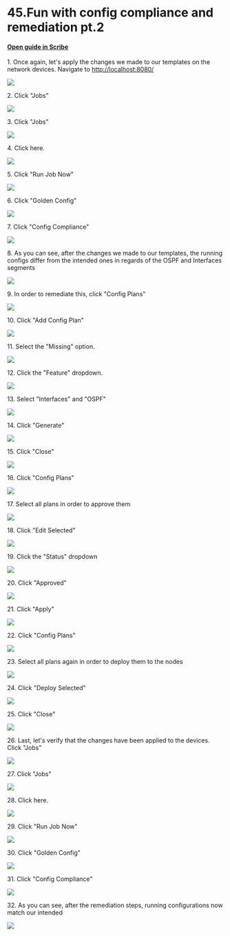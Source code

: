 # 45.Fun with config compliance and remediation pt.2
#### [Open guide in Scribe](https://scribehow.com/shared/45Fun_with_config_compliance_and_remediation_pt2__mUo6bmAPRP21lya0ap0Myw)


1\. Once again, let's apply the changes we made to our templates on the network devices. Navigate to <http://localhost:8080/>

![](https://ajeuwbhvhr.cloudimg.io/https://colony-recorder.s3.amazonaws.com/files/2025-05-21/2911829c-feed-401a-a4ee-f83d574c5aae/ascreenshot.jpeg?tl_px=45,268&br_px=2797,1807&force_format=jpeg&q=100&width=1120.0)


2\. Click "Jobs"

![](https://ajeuwbhvhr.cloudimg.io/https://colony-recorder.s3.amazonaws.com/files/2025-05-21/2911829c-feed-401a-a4ee-f83d574c5aae/ascreenshot.jpeg?tl_px=0,426&br_px=2752,1965&force_format=jpeg&q=100&width=1120.0&wat=1&wat_opacity=1&wat_gravity=northwest&wat_url=https://colony-recorder.s3.amazonaws.com/images/watermarks/FB923C_standard.png&wat_pad=32,277)


3\. Click "Jobs"

![](https://ajeuwbhvhr.cloudimg.io/https://colony-recorder.s3.amazonaws.com/files/2025-05-21/082c12bb-6031-4476-a22c-56c6350da79f/ascreenshot.jpeg?tl_px=0,537&br_px=2752,2076&force_format=jpeg&q=100&width=1120.0&wat=1&wat_opacity=1&wat_gravity=northwest&wat_url=https://colony-recorder.s3.amazonaws.com/images/watermarks/FB923C_standard.png&wat_pad=38,290)


4\. Click here.

![](https://ajeuwbhvhr.cloudimg.io/https://colony-recorder.s3.amazonaws.com/files/2025-05-21/2d52f38b-fdb3-44d8-b1b5-df33d091780b/ascreenshot.jpeg?tl_px=0,98&br_px=2752,1637&force_format=jpeg&q=100&width=1120.0&wat=1&wat_opacity=1&wat_gravity=northwest&wat_url=https://colony-recorder.s3.amazonaws.com/images/watermarks/FB923C_standard.png&wat_pad=223,277)


5\. Click "Run Job Now"

![](https://ajeuwbhvhr.cloudimg.io/https://colony-recorder.s3.amazonaws.com/files/2025-05-21/0cd51be8-6325-4488-b80d-4835fc11a7ac/ascreenshot.jpeg?tl_px=90,537&br_px=2842,2076&force_format=jpeg&q=100&width=1120.0&wat=1&wat_opacity=1&wat_gravity=northwest&wat_url=https://colony-recorder.s3.amazonaws.com/images/watermarks/FB923C_standard.png&wat_pad=873,505)


6\. Click "Golden Config"

![](https://ajeuwbhvhr.cloudimg.io/https://colony-recorder.s3.amazonaws.com/files/2025-05-21/685abce9-6f39-4eb0-8ad3-2dbc53760e4e/ascreenshot.jpeg?tl_px=0,537&br_px=2752,2076&force_format=jpeg&q=100&width=1120.0&wat=1&wat_opacity=1&wat_gravity=northwest&wat_url=https://colony-recorder.s3.amazonaws.com/images/watermarks/FB923C_standard.png&wat_pad=70,469)


7\. Click "Config Compliance"

![](https://ajeuwbhvhr.cloudimg.io/https://colony-recorder.s3.amazonaws.com/files/2025-05-21/069ad37f-6fb2-4409-9e95-1c8fdc32ec3a/ascreenshot.jpeg?tl_px=0,537&br_px=2752,2076&force_format=jpeg&q=100&width=1120.0&wat=1&wat_opacity=1&wat_gravity=northwest&wat_url=https://colony-recorder.s3.amazonaws.com/images/watermarks/FB923C_standard.png&wat_pad=54,338)


8\. As you can see, after the changes we made to our templates, the running configs differ from the intended ones in regards of the OSPF and Interfaces segments

![](https://ajeuwbhvhr.cloudimg.io/https://colony-recorder.s3.amazonaws.com/files/2025-05-21/2c817db9-c28e-4d9b-bfc8-0a3ea5bc4985/ascreenshot.jpeg?tl_px=90,0&br_px=2842,1538&force_format=jpeg&q=100&width=1120.0&wat=1&wat_opacity=1&wat_gravity=northwest&wat_url=https://colony-recorder.s3.amazonaws.com/images/watermarks/FB923C_standard.png&wat_pad=742,273)


9\. In order to remediate this, click "Config Plans"

![](https://ajeuwbhvhr.cloudimg.io/https://colony-recorder.s3.amazonaws.com/files/2025-05-21/25cc697d-3a43-47f2-8518-62fc2a8052b3/ascreenshot.jpeg?tl_px=0,537&br_px=2752,2076&force_format=jpeg&q=100&width=1120.0&wat=1&wat_opacity=1&wat_gravity=northwest&wat_url=https://colony-recorder.s3.amazonaws.com/images/watermarks/FB923C_standard.png&wat_pad=51,388)


10\. Click "Add Config Plan"

![](https://ajeuwbhvhr.cloudimg.io/https://colony-recorder.s3.amazonaws.com/files/2025-05-21/54092740-03b9-4302-a1a9-800e8bac9178/ascreenshot.jpeg?tl_px=90,0&br_px=2842,1538&force_format=jpeg&q=100&width=1120.0&wat=1&wat_opacity=1&wat_gravity=northwest&wat_url=https://colony-recorder.s3.amazonaws.com/images/watermarks/FB923C_standard.png&wat_pad=978,120)


11\. Select the "Missing" option.

![](https://ajeuwbhvhr.cloudimg.io/https://colony-recorder.s3.amazonaws.com/files/2025-05-21/e7f2afed-ab26-4f8b-9c19-a45637751d6c/ascreenshot.jpeg?tl_px=90,0&br_px=2842,1538&force_format=jpeg&q=100&width=1120.0&wat=1&wat_opacity=1&wat_gravity=northwest&wat_url=https://colony-recorder.s3.amazonaws.com/images/watermarks/FB923C_standard.png&wat_pad=693,165)


12\. Click the "Feature" dropdown.

![](https://ajeuwbhvhr.cloudimg.io/https://colony-recorder.s3.amazonaws.com/files/2025-05-21/9faaff9c-2e77-4ea8-8d13-ec2c492ee8b1/ascreenshot.jpeg?tl_px=88,108&br_px=2840,1647&force_format=jpeg&q=100&width=1120.0&wat=1&wat_opacity=1&wat_gravity=northwest&wat_url=https://colony-recorder.s3.amazonaws.com/images/watermarks/FB923C_standard.png&wat_pad=524,277)


13\. Select "Interfaces" and "OSPF"

![](https://ajeuwbhvhr.cloudimg.io/https://colony-recorder.s3.amazonaws.com/files/2025-05-21/de67b3a4-f597-4fd6-b432-9231e173cbd7/ascreenshot.jpeg?tl_px=86,496&br_px=2838,2035&force_format=jpeg&q=100&width=1120.0&wat=1&wat_opacity=1&wat_gravity=northwest&wat_url=https://colony-recorder.s3.amazonaws.com/images/watermarks/FB923C_standard.png&wat_pad=524,277)


14\. Click "Generate"

![](https://ajeuwbhvhr.cloudimg.io/https://colony-recorder.s3.amazonaws.com/files/2025-05-21/be873075-454f-4a89-8387-7655329141e3/ascreenshot.jpeg?tl_px=90,537&br_px=2842,2076&force_format=jpeg&q=100&width=1120.0&wat=1&wat_opacity=1&wat_gravity=northwest&wat_url=https://colony-recorder.s3.amazonaws.com/images/watermarks/FB923C_standard.png&wat_pad=925,503)


15\. Click "Close"

![](https://ajeuwbhvhr.cloudimg.io/https://colony-recorder.s3.amazonaws.com/files/2025-05-21/d6a9fa4d-2d74-4f52-8ef5-cc34dc855c8c/ascreenshot.jpeg?tl_px=90,256&br_px=2842,1795&force_format=jpeg&q=100&width=1120.0&wat=1&wat_opacity=1&wat_gravity=northwest&wat_url=https://colony-recorder.s3.amazonaws.com/images/watermarks/FB923C_standard.png&wat_pad=770,277)


16\. Click "Config Plans"

![](https://ajeuwbhvhr.cloudimg.io/https://colony-recorder.s3.amazonaws.com/files/2025-05-21/66b9a2ca-c1a3-4ec3-a3d5-f5a08e4aa0f6/ascreenshot.jpeg?tl_px=0,537&br_px=2752,2076&force_format=jpeg&q=100&width=1120.0&wat=1&wat_opacity=1&wat_gravity=northwest&wat_url=https://colony-recorder.s3.amazonaws.com/images/watermarks/FB923C_standard.png&wat_pad=30,393)


17\. Select all plans in order to approve them

![](https://ajeuwbhvhr.cloudimg.io/https://colony-recorder.s3.amazonaws.com/files/2025-05-21/a839b6fe-03f7-426e-8532-2611b27dbcd3/ascreenshot.jpeg?tl_px=0,0&br_px=2752,1538&force_format=jpeg&q=100&width=1120.0&wat=1&wat_opacity=1&wat_gravity=northwest&wat_url=https://colony-recorder.s3.amazonaws.com/images/watermarks/FB923C_standard.png&wat_pad=191,196)


18\. Click "Edit Selected"

![](https://ajeuwbhvhr.cloudimg.io/https://colony-recorder.s3.amazonaws.com/files/2025-05-21/c5b2ec07-3e18-4e71-8015-23ef23184b45/ascreenshot.jpeg?tl_px=0,490&br_px=2752,2029&force_format=jpeg&q=100&width=1120.0&wat=1&wat_opacity=1&wat_gravity=northwest&wat_url=https://colony-recorder.s3.amazonaws.com/images/watermarks/FB923C_standard.png&wat_pad=221,276)


19\. Click the "Status" dropdown

![](https://ajeuwbhvhr.cloudimg.io/https://colony-recorder.s3.amazonaws.com/files/2025-05-21/25fff6ed-2d48-4f9e-a49f-14d815b494ab/ascreenshot.jpeg?tl_px=90,398&br_px=2842,1937&force_format=jpeg&q=100&width=1120.0&wat=1&wat_opacity=1&wat_gravity=northwest&wat_url=https://colony-recorder.s3.amazonaws.com/images/watermarks/FB923C_standard.png&wat_pad=917,277)


20\. Click "Approved"

![](https://ajeuwbhvhr.cloudimg.io/https://colony-recorder.s3.amazonaws.com/files/2025-05-21/e0340f3c-6173-46b4-845b-13ef363417ca/ascreenshot.jpeg?tl_px=90,537&br_px=2842,2076&force_format=jpeg&q=100&width=1120.0&wat=1&wat_opacity=1&wat_gravity=northwest&wat_url=https://colony-recorder.s3.amazonaws.com/images/watermarks/FB923C_standard.png&wat_pad=917,279)


21\. Click "Apply"

![](https://ajeuwbhvhr.cloudimg.io/https://colony-recorder.s3.amazonaws.com/files/2025-05-21/c448cc0e-f306-4e8b-95f1-e468bebb80f5/ascreenshot.jpeg?tl_px=90,537&br_px=2842,2076&force_format=jpeg&q=100&width=1120.0&wat=1&wat_opacity=1&wat_gravity=northwest&wat_url=https://colony-recorder.s3.amazonaws.com/images/watermarks/FB923C_standard.png&wat_pad=968,436)


22\. Click "Config Plans"

![](https://ajeuwbhvhr.cloudimg.io/https://colony-recorder.s3.amazonaws.com/files/2025-05-21/70c0de27-9ae7-45dc-b4ef-d617dc12defb/ascreenshot.jpeg?tl_px=0,537&br_px=2752,2076&force_format=jpeg&q=100&width=1120.0&wat=1&wat_opacity=1&wat_gravity=northwest&wat_url=https://colony-recorder.s3.amazonaws.com/images/watermarks/FB923C_standard.png&wat_pad=45,391)


23\. Select all plans again in order to deploy them to the nodes

![](https://ajeuwbhvhr.cloudimg.io/https://colony-recorder.s3.amazonaws.com/files/2025-05-21/906308ca-be0a-42e7-82b2-799cb7051592/ascreenshot.jpeg?tl_px=0,0&br_px=2752,1538&force_format=jpeg&q=100&width=1120.0&wat=1&wat_opacity=1&wat_gravity=northwest&wat_url=https://colony-recorder.s3.amazonaws.com/images/watermarks/FB923C_standard.png&wat_pad=191,195)


24\. Click "Deploy Selected"

![](https://ajeuwbhvhr.cloudimg.io/https://colony-recorder.s3.amazonaws.com/files/2025-05-21/8b491b2c-90c5-4455-bb13-8f7c2c9d5430/ascreenshot.jpeg?tl_px=0,484&br_px=2752,2023&force_format=jpeg&q=100&width=1120.0&wat=1&wat_opacity=1&wat_gravity=northwest&wat_url=https://colony-recorder.s3.amazonaws.com/images/watermarks/FB923C_standard.png&wat_pad=332,277)


25\. Click "Close"

![](https://ajeuwbhvhr.cloudimg.io/https://colony-recorder.s3.amazonaws.com/files/2025-05-21/82bf4dcf-7393-441e-8f3a-bfa2ad2419c5/ascreenshot.jpeg?tl_px=90,172&br_px=2842,1711&force_format=jpeg&q=100&width=1120.0&wat=1&wat_opacity=1&wat_gravity=northwest&wat_url=https://colony-recorder.s3.amazonaws.com/images/watermarks/FB923C_standard.png&wat_pad=780,276)


26\. Last, let's verify that the changes have been applied to the devices. Click "Jobs"

![](https://ajeuwbhvhr.cloudimg.io/https://colony-recorder.s3.amazonaws.com/files/2025-05-21/3be57bd2-216c-4432-8a6a-f84e3a33f615/ascreenshot.jpeg?tl_px=0,80&br_px=2752,1619&force_format=jpeg&q=100&width=1120.0&wat=1&wat_opacity=1&wat_gravity=northwest&wat_url=https://colony-recorder.s3.amazonaws.com/images/watermarks/FB923C_standard.png&wat_pad=60,277)


27\. Click "Jobs"

![](https://ajeuwbhvhr.cloudimg.io/https://colony-recorder.s3.amazonaws.com/files/2025-05-21/6bcc5626-da98-419e-9c4b-e85db806b805/ascreenshot.jpeg?tl_px=0,224&br_px=2752,1763&force_format=jpeg&q=100&width=1120.0&wat=1&wat_opacity=1&wat_gravity=northwest&wat_url=https://colony-recorder.s3.amazonaws.com/images/watermarks/FB923C_standard.png&wat_pad=25,277)


28\. Click here.

![](https://ajeuwbhvhr.cloudimg.io/https://colony-recorder.s3.amazonaws.com/files/2025-05-21/0d0a4460-b920-4a3f-94d4-43c11e4a1670/ascreenshot.jpeg?tl_px=0,468&br_px=2752,2007&force_format=jpeg&q=100&width=1120.0&wat=1&wat_opacity=1&wat_gravity=northwest&wat_url=https://colony-recorder.s3.amazonaws.com/images/watermarks/FB923C_standard.png&wat_pad=222,277)


29\. Click "Run Job Now"

![](https://ajeuwbhvhr.cloudimg.io/https://colony-recorder.s3.amazonaws.com/files/2025-05-21/7aeba708-1ad4-4f79-a95c-55e6cf364f72/ascreenshot.jpeg?tl_px=90,537&br_px=2842,2076&force_format=jpeg&q=100&width=1120.0&wat=1&wat_opacity=1&wat_gravity=northwest&wat_url=https://colony-recorder.s3.amazonaws.com/images/watermarks/FB923C_standard.png&wat_pad=833,502)


30\. Click "Golden Config"

![](https://ajeuwbhvhr.cloudimg.io/https://colony-recorder.s3.amazonaws.com/files/2025-05-21/84aac7a5-16ef-4fac-8fa2-adb6208e77a5/ascreenshot.jpeg?tl_px=0,537&br_px=2752,2076&force_format=jpeg&q=100&width=1120.0&wat=1&wat_opacity=1&wat_gravity=northwest&wat_url=https://colony-recorder.s3.amazonaws.com/images/watermarks/FB923C_standard.png&wat_pad=73,463)


31\. Click "Config Compliance"

![](https://ajeuwbhvhr.cloudimg.io/https://colony-recorder.s3.amazonaws.com/files/2025-05-21/4ea9ee81-6b97-46c4-a85c-6e0d2f66d594/ascreenshot.jpeg?tl_px=0,537&br_px=2752,2076&force_format=jpeg&q=100&width=1120.0&wat=1&wat_opacity=1&wat_gravity=northwest&wat_url=https://colony-recorder.s3.amazonaws.com/images/watermarks/FB923C_standard.png&wat_pad=51,336)


32\. As you can see, after the remediation steps, running configurations now match our intended

![](https://ajeuwbhvhr.cloudimg.io/https://colony-recorder.s3.amazonaws.com/files/2025-05-21/f45cce43-1be7-4103-9cdb-5a49cf7cb7a2/ascreenshot.jpeg?tl_px=90,0&br_px=2842,1538&force_format=jpeg&q=100&width=1120.0&wat=1&wat_opacity=1&wat_gravity=northwest&wat_url=https://colony-recorder.s3.amazonaws.com/images/watermarks/FB923C_standard.png&wat_pad=746,274)